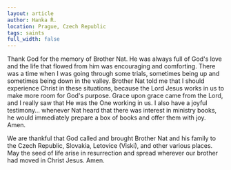 ```yaml
---
layout: article
author: Hanka Ř.
location: Prague, Czech Republic
tags: saints
full_width: false
---
```

Thank God for the memory of Brother Nat. He was always full of God's love and the life that flowed from him was encouraging and comforting. There was a time when I was going through some trials, sometimes being up and sometimes being down in the valley. Brother Nat told me that I should experience Christ in these situations, because the Lord Jesus works in us to make more room for God's purpose. Grace upon grace came from the Lord, and I really saw that He was the One working in us. I also have a joyful testimony… whenever Nat heard that there was interest in ministry books, he would immediately prepare a box of books and offer them with joy. Amen.

We are thankful that God called and brought Brother Nat and his family to the Czech Republic, Slovakia, Letovice (Viski), and other various places. May the seed of life arise in resurrection and spread wherever our brother had moved in Christ Jesus. Amen.
